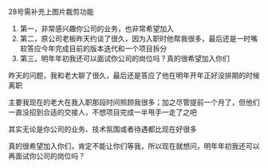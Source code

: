 28号需补充上图片裁剪功能





1. 第一，非常感兴趣你公司的业务，也非常希望加入
2. 第二，原公司老板昨天约谈了很久，因为入职时他帮我很多，最后还是一时嘴软答应今年完成目前的版本迭代和一个项目拆分
3. 第三，明年年初我还可以面试你公司的岗位吗？真的很希望加入你们







昨天的问题，我和老大聊了很久，最后还是答应了他在明年开年正好没排期的时候离职

主要我现在的老大在我入职那段时间照顾我很多；加之尽管提前一个月了，但他们一直没招到合适的交接人，不想项目完成一半甩手一走了之吧

其实无论是你公司的业务、技术氛围或者待遇都比现在好很多

真的很希望加入你们，肯定不能让你们等我，所以现在就想问，明年年初我还可以再面试你公司的岗位吗？



